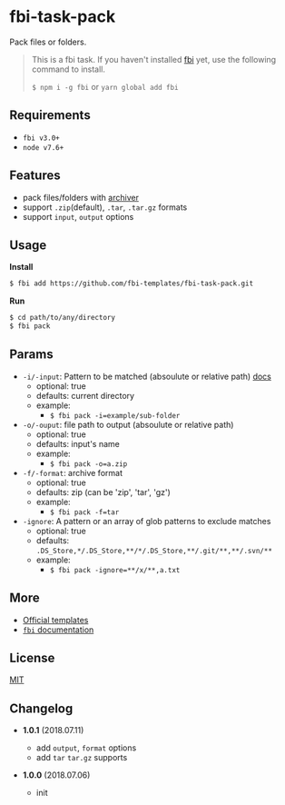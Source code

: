 # fbi-task-pack

Pack files or folders.

> This is a fbi task. If you haven't installed [fbi](https://github.com/AlloyTeam/fbi) yet, use the following command to install.
>
> `$ npm i -g fbi` or `yarn global add fbi`

## Requirements

- `fbi v3.0+`
- `node v7.6+`

## Features

- pack files/folders with [archiver](https://github.com/archiverjs/node-archiver)
- support `.zip`(default), `.tar`, `.tar.gz` formats
- support `input`, `output` options

## Usage

**Install**

```bash
$ fbi add https://github.com/fbi-templates/fbi-task-pack.git
```

**Run**

```bash
$ cd path/to/any/directory
$ fbi pack
```

## Params

- `-i/-input`: Pattern to be matched (absoulute or relative path) [docs](https://github.com/isaacs/node-glob#glob-primer)
  - optional: true
  - defaults: current directory
  - example:
    - `$ fbi pack -i=example/sub-folder`
- `-o/-ouput`: file path to output (absoulute or relative path)
  - optional: true
  - defaults: input's name
  - example:
    - `$ fbi pack -o=a.zip`
- `-f/-format`: archive format
  - optional: true
  - defaults: zip (can be 'zip', 'tar', 'gz')
  - example:
    - `$ fbi pack -f=tar`
- `-ignore`: A pattern or an array of glob patterns to exclude matches
  - optional: true
  - defaults: `.DS_Store,*/.DS_Store,**/*/.DS_Store,**/.git/**,**/.svn/**`
  - example:
    - `$ fbi pack -ignore=**/x/**,a.txt`

## More

- [Official templates](https://github.com/fbi-templates)
- [`fbi` documentation](https://neikvon.gitbooks.io/fbi/content/)

## License

[MIT](https://opensource.org/licenses/MIT)

## Changelog

- **1.0.1** (2018.07.11)

  - add `output`, `format` options
  - add `tar` `tar.gz` supports

- **1.0.0** (2018.07.06)
  - init

